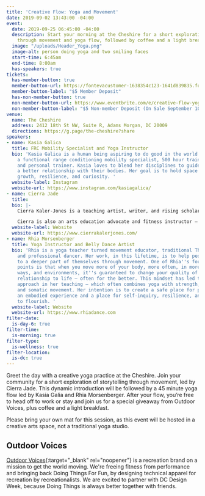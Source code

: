 ```yaml
---
title: 'Creative Flow: Yoga and Movement'
date: 2019-09-02 13:43:00 -04:00
event:
  date: 2019-09-25 06:45:00 -04:00
  description: Start your morning at the Cheshire for a short exploration of storytelling
    through movement and yoga flow, followed by coffee and a light breakfast.
  image: "/uploads/Header_Yoga.png"
  image-alt: person doing yoga and two smiling faces
  start-time: 6:45am
  end-time: 8:00am
  has-speakers: true
tickets:
  has-member-button: true
  member-button-url: https://fontevacustomer-1638354c123-1641d839835.force.com/services/oauth2/authorize?client_id=3MVG9nthuDc9owbcOq7_07W.HriOQQPWTbMkrpOla.ajDQlTHf4_uby_mhwylcX.mJBU2O2SppTiZMS0J_HJd&response_type=code&redirect_uri=https://ikit.aiga.org/ikit_national_util/ikit-national-util-sso-redirect/&state=https%3A%2F%2Fdc.aiga.org%2Fevent%2Fdcdw-creative-flow-yoga-and-movement%2F%3Fredirect_source%3Deventbrite_register
  member-button-label: "$5 Member Deposit"
  has-non-member-button: true
  non-member-button-url: https://www.eventbrite.com/e/creative-flow-yoga-and-movement-tickets-71299549873
  non-member-button-label: "$5 Non-member Deposit (On Sale September 10)"
venue:
  name: The Cheshire
  address: 2412 18th St NW, Suite R, Adams Morgan, DC 20009
  directions: https://g.page/the-cheshire?share
speakers:
- name: Kasia Galica
  title: FRC Mobility Specialist and Yoga Instructor
  bio: 'Kasia Galica is a human being aspiring to do good in the world. She''s also
    a functional range conditioning mobility specialist, 500 hour trained yoga instructor
    and personal trainer. Kasia loves to blend her disciplines to guide people towards
    a better relationship with their bodies. Her goal is to hold space and facilitate
    growth, resilience, and curiosity. '
  website-label: Instagram
  website-url: https://www.instagram.com/kasiagalica/
- name: Cierra Jade
  title: 
  bio: |-
    Cierra Kaler-Jones is a teaching artist, writer, and rising scholar based in Washington, DC. She has had her writing featured in Education Post, Nia Magazine, Midnight and Indigo, and on Ebony.com. She has been recognized internationally for her social justice work with students and was a guest speaker at the White House Initiative on Educational Excellence for African Americans and the United States Department of Education. Most recently she gave a TED talk at the 2018 TEDxFoggyBottom conference.

    Cierra is also an arts education advocate and fitness instructor — she teaches dance classes for all ages, choreographs for local companies, and runs a program that offers culturally-sustaining arts-based programming and curriculum for girls.
  website-label: Website
  website-url: https://www.cierrakalerjones.com/
- name: Rhia Morsenberger
  title: Yoga Instructor and Belly Dance Artist
  bio: 'Rhia is a yoga teacher turned movement educator, traditional Thai yoga practitioner,
    and professional dancer. Her work, in this lifetime, is to help people connect
    to a deeper part of themselves through movement. One of Rhia''s foundational teaching
    points is that when you move more of your body, more often, in more different
    ways, and environments, it''s guaranteed to change your quality of life & your
    relationship to life – often for the better. This mindset has led to a multi-disciplinary
    approach in her teaching – which often combines yoga with strength, joint conditioning,
    and somatic movement. Her intention is to create a safe place for people to have
    an embodied experience and a place for self-inquiry, resilience, and compassion
    to flourish. '
  website-label: Website
  website-url: https://www.rhiadance.com
filter-date:
  is-day-6: true
filter-time:
  is-morning: true
filter-type:
  is-wellness: true
filter-location:
  is-dc: true
---
```


Greet the day with a creative yoga practice at the Cheshire. Join your community for a short exploration of storytelling through movement, led by Cierra Jade. This dynamic introduction will be followed by a 45 minute yoga flow led by Kasia Galia and Rhia Morsenberger. After your flow, you’re free to head off to work or stay and join us for a special giveaway from Outdoor Voices, plus coffee and a light breakfast. 

Please bring your own mat for this session, as this event will be hosted in a creative arts space, not a traditional yoga studio. 

## Outdoor Voices
[Outdoor Voices](https://www.outdoorvoices.com/pages/visit-us-dc){:target="_blank" rel="noopener"} is a recreation brand on a mission to get the world moving. We're freeing fitness from performance and bringing back Doing Things For Fun, by designing technical apparel for recreation by recreationalists. We are excited to partner with DC Design Week, because Doing Things is always better together with friends. 